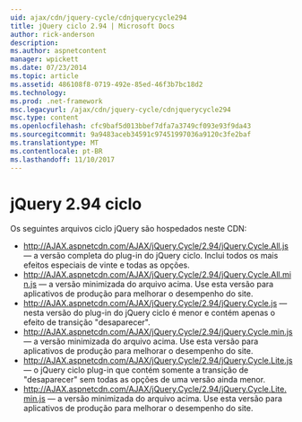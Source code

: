 ```yaml
---
uid: ajax/cdn/jquery-cycle/cdnjquerycycle294
title: jQuery ciclo 2.94 | Microsoft Docs
author: rick-anderson
description: 
ms.author: aspnetcontent
manager: wpickett
ms.date: 07/23/2014
ms.topic: article
ms.assetid: 486108f8-0719-492e-85ed-46f3b7bc18d2
ms.technology: 
ms.prod: .net-framework
msc.legacyurl: /ajax/cdn/jquery-cycle/cdnjquerycycle294
msc.type: content
ms.openlocfilehash: cfc9baf5d013bbef7dfa7a3749cf093e93f9da43
ms.sourcegitcommit: 9a9483aceb34591c97451997036a9120c3fe2baf
ms.translationtype: MT
ms.contentlocale: pt-BR
ms.lasthandoff: 11/10/2017
---
```

<a name="jquery-cycle-294"></a>jQuery 2.94 ciclo
====================
Os seguintes arquivos ciclo jQuery são hospedados neste CDN:

- http://AJAX.aspnetcdn.com/AJAX/jQuery.Cycle/2.94/jQuery.Cycle.All.js &mdash; a versão completa do plug-in do jQuery ciclo. Inclui todos os mais efeitos especiais de vinte e todas as opções.
- http://AJAX.aspnetcdn.com/AJAX/jQuery.Cycle/2.94/jQuery.Cycle.All.min.js &mdash; a versão minimizada do arquivo acima. Use esta versão para aplicativos de produção para melhorar o desempenho do site.
- http://AJAX.aspnetcdn.com/AJAX/jQuery.Cycle/2.94/jQuery.Cycle.js &mdash; nesta versão do plug-in do jQuery ciclo é menor e contém apenas o efeito de transição "desaparecer".
- http://AJAX.aspnetcdn.com/AJAX/jQuery.Cycle/2.94/jQuery.Cycle.min.js &mdash; a versão minimizada do arquivo acima. Use esta versão para aplicativos de produção para melhorar o desempenho do site.
- http://AJAX.aspnetcdn.com/AJAX/jQuery.Cycle/2.94/jQuery.Cycle.Lite.js &mdash; o jQuery ciclo plug-in que contém somente a transição de "desaparecer" sem todas as opções de uma versão ainda menor.
- http://AJAX.aspnetcdn.com/AJAX/jQuery.Cycle/2.94/jQuery.Cycle.Lite.min.js &mdash; a versão minimizada do arquivo acima. Use esta versão para aplicativos de produção para melhorar o desempenho do site.
